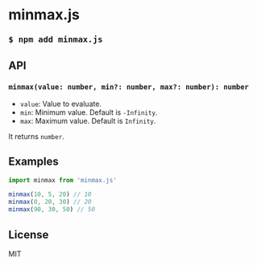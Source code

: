 # minmax.js

<h3 align="left">
  <pre lang="bash">$ npm add minmax.js</pre>
</h3>

## API

### `minmax(value: number, min?: number, max?: number): number`

- `value`: Value to evaluate.
- `min`: Minimum value. Default is `-Infinity`.
- `max`: Maximum value. Default is `Infinity`.

It returns `number`.

## Examples

```js
import minmax from 'minmax.js'

minmax(10, 5, 20) // 10
minmax(0, 20, 30) // 20
minmax(90, 30, 50) // 50
```

## License

MIT
